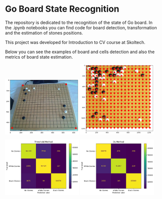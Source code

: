 # Go Board State Recognition

The repository is dedicated to the recognition of the state of Go board. In the .ipynb notebooks you can find code for board detection, transformation and the estimation of stones positions.

This project was developed for Introduction to CV course at Skoltech.

Below you can see the examples of board and cells detection and also the metrics of board state estimation.

<p float="left">
  <img src="https://github.com/PavelBartenev/GoBoardRecognition/blob/main/images/go_detected.png" width="48%" />
  <img src="https://github.com/PavelBartenev/GoBoardRecognition/blob/main/images/cells_detected.png" width="48%" /> 
</p>


<p float="left">
  <img src="https://github.com/PavelBartenev/GoBoardRecognition/blob/main/images/metrics_classic.png" width="48%" />
  <img src="https://github.com/PavelBartenev/GoBoardRecognition/blob/main/images/metrics_dl.png" width="48%" /> 
</p>
